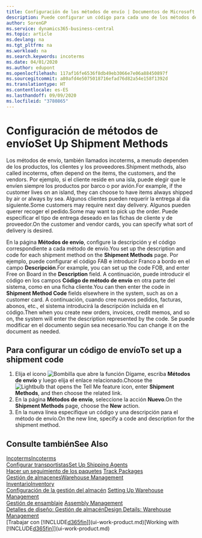 ```yaml
---
title: Configuración de los métodos de envío | Documentos de Microsoft
description: Puede configurar un código para cada uno de los métodos de envío ofrecidos, por ejemplo, e introducir información sobre ellos.
author: SorenGP
ms.service: dynamics365-business-central
ms.topic: article
ms.devlang: na
ms.tgt_pltfrm: na
ms.workload: na
ms.search.keywords: incoterms
ms.date: 04/01/2020
ms.author: edupont
ms.openlocfilehash: 117af16fe6536f8db49eb3066e7e06a88450897f
ms.sourcegitcommit: a80afd4e5075018716efad76d82a54e158f1392d
ms.translationtype: HT
ms.contentlocale: es-ES
ms.lasthandoff: 09/09/2020
ms.locfileid: "3780865"
---
```

# <a name="set-up-shipment-methods"></a><span data-ttu-id="8e2a5-103">Configuración de métodos de envío</span><span class="sxs-lookup"><span data-stu-id="8e2a5-103">Set Up Shipment Methods</span></span>
<span data-ttu-id="8e2a5-104">Los métodos de envío, también llamados incoterms, a menudo dependen de los productos, los clientes y los proveedores.</span><span class="sxs-lookup"><span data-stu-id="8e2a5-104">Shipment methods, also called incoterms, often depend on the items, the customers, and the vendors.</span></span> <span data-ttu-id="8e2a5-105">Por ejemplo, si el cliente reside en una isla, puede elegir que le envíen siempre los productos por barco o por avión.</span><span class="sxs-lookup"><span data-stu-id="8e2a5-105">For example, if the customer lives on an island, they can choose to have items always shipped by air or always by sea.</span></span> <span data-ttu-id="8e2a5-106">Algunos clientes pueden requerir la entrega al día siguiente.</span><span class="sxs-lookup"><span data-stu-id="8e2a5-106">Some customers may require next day delivery.</span></span> <span data-ttu-id="8e2a5-107">Algunos pueden querer recoger el pedido.</span><span class="sxs-lookup"><span data-stu-id="8e2a5-107">Some may want to pick up the order.</span></span> <span data-ttu-id="8e2a5-108">Puede especificar el tipo de entrega deseado en las fichas de cliente y de proveedor.</span><span class="sxs-lookup"><span data-stu-id="8e2a5-108">On the customer and vendor cards, you can specify what sort of delivery is desired.</span></span>

<span data-ttu-id="8e2a5-109">En la página **Métodos de envío**, configure la descripción y el código correspondiente a cada método de envío.</span><span class="sxs-lookup"><span data-stu-id="8e2a5-109">You set up the description and code for each shipment method on the **Shipment Methods** page.</span></span> <span data-ttu-id="8e2a5-110">Por ejemplo, puede configurar el código FAB e introducir Franco a bordo en el campo **Descripción**.</span><span class="sxs-lookup"><span data-stu-id="8e2a5-110">For example, you can set up the code FOB, and enter Free on Board in the **Description** field.</span></span> <span data-ttu-id="8e2a5-111">A continuación, puede introducir el código en los campos **Código de método de envío** en otra parte del sistema, como en una ficha cliente.</span><span class="sxs-lookup"><span data-stu-id="8e2a5-111">You can then enter the code in **Shipment Method Code** fields elsewhere in the system, such as on a customer card.</span></span> <span data-ttu-id="8e2a5-112">A continuación, cuando cree nuevos pedidos, facturas, abonos, etc., el sistema introducirá la descripción incluida en el código.</span><span class="sxs-lookup"><span data-stu-id="8e2a5-112">Then when you create new orders, invoices, credit memos, and so on, the system will enter the description represented by the code.</span></span> <span data-ttu-id="8e2a5-113">Se puede modificar en el documento según sea necesario.</span><span class="sxs-lookup"><span data-stu-id="8e2a5-113">You can change it on the document as needed.</span></span>

## <a name="to-set-up-a-shipment-code"></a><span data-ttu-id="8e2a5-114">Para configurar un código de envío</span><span class="sxs-lookup"><span data-stu-id="8e2a5-114">To set up a shipment code</span></span>
1. <span data-ttu-id="8e2a5-115">Elija el icono ![Bombilla que abre la función Dígame](media/ui-search/search_small.png "Dígame qué desea hacer"), escriba **Métodos de envío** y luego elija el enlace relacionado.</span><span class="sxs-lookup"><span data-stu-id="8e2a5-115">Choose the ![Lightbulb that opens the Tell Me feature](media/ui-search/search_small.png "Tell me what you want to do") icon, enter **Shipment Methods**, and then choose the related link.</span></span>
2. <span data-ttu-id="8e2a5-116">En la página **Métodos de envío**, seleccione la acción **Nuevo**.</span><span class="sxs-lookup"><span data-stu-id="8e2a5-116">On the **Shipment Methods** page, choose the **New** action.</span></span>
3. <span data-ttu-id="8e2a5-117">En la nueva línea especifique un código y una descripción para el método de envío.</span><span class="sxs-lookup"><span data-stu-id="8e2a5-117">On the new line, specify a code and description for the shipment method.</span></span>

## <a name="see-also"></a><span data-ttu-id="8e2a5-118">Consulte también</span><span class="sxs-lookup"><span data-stu-id="8e2a5-118">See Also</span></span>
[<span data-ttu-id="8e2a5-119">Incoterms</span><span class="sxs-lookup"><span data-stu-id="8e2a5-119">Incoterms</span></span>](https://iccwbo.org/resources-for-business/incoterms-rules)  
[<span data-ttu-id="8e2a5-120">Configurar transportistas</span><span class="sxs-lookup"><span data-stu-id="8e2a5-120">Set Up Shipping Agents</span></span>](sales-how-to-set-up-shipping-agents.md)  
<span data-ttu-id="8e2a5-121">[Hacer un seguimiento de los paquetes](sales-how-track-packages.md)  </span><span class="sxs-lookup"><span data-stu-id="8e2a5-121">[Track Packages](sales-how-track-packages.md)  </span></span>  
[<span data-ttu-id="8e2a5-122">Gestión de almacenes</span><span class="sxs-lookup"><span data-stu-id="8e2a5-122">Warehouse Management</span></span>](warehouse-manage-warehouse.md)  
[<span data-ttu-id="8e2a5-123">Inventario</span><span class="sxs-lookup"><span data-stu-id="8e2a5-123">Inventory</span></span>](inventory-manage-inventory.md)  
<span data-ttu-id="8e2a5-124">[Configuración de la gestión del almacén](warehouse-setup-warehouse.md)   </span><span class="sxs-lookup"><span data-stu-id="8e2a5-124">[Setting Up Warehouse Management](warehouse-setup-warehouse.md)   </span></span>  
<span data-ttu-id="8e2a5-125">[Gestión de ensamblaje](assembly-assemble-items.md)  </span><span class="sxs-lookup"><span data-stu-id="8e2a5-125">[Assembly Management](assembly-assemble-items.md)  </span></span>  
[<span data-ttu-id="8e2a5-126">Detalles de diseño: Gestión de almacén</span><span class="sxs-lookup"><span data-stu-id="8e2a5-126">Design Details: Warehouse Management</span></span>](design-details-warehouse-management.md)  
<span data-ttu-id="8e2a5-127">[Trabajar con [!INCLUDE[d365fin](includes/d365fin_md.md)]](ui-work-product.md)</span><span class="sxs-lookup"><span data-stu-id="8e2a5-127">[Working with [!INCLUDE[d365fin](includes/d365fin_md.md)]](ui-work-product.md)</span></span>  
